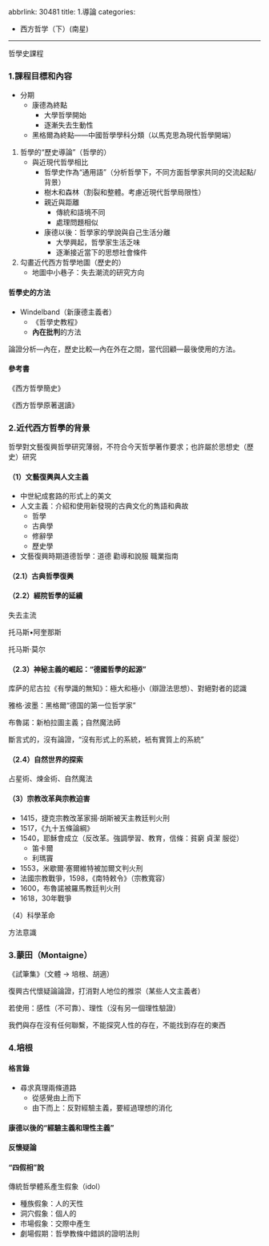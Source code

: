 abbrlink: 30481
title: 1.導論
categories:
  - 西方哲学（下）(南星)
---

哲學史課程

### 1.課程目標和內容

- 分期
	- 康德為終點
		- 大學哲學開始
		- 逐漸失去生動性
	- 黑格爾為終點——中國哲學學科分類（以馬克思為現代哲學開端）

1. 哲學的“歷史導論”（哲學的）
	- 與近現代哲學相比
		- 哲學史作為“通用語”（分析哲學下，不同方面哲學家共同的交流起點/背景）
		- 樹木和森林（割裂和整體。考慮近現代哲學局限性）
		- 親近與距離
			- 傳統和語境不同
			- 處理問題相似
		- 康德以後：哲學家的學說與自己生活分離
			- 大學興起，哲學家生活乏味
			- 逐漸接近當下的思想社會條件
1. 勾畫近代西方哲學地圖（歷史的）
	- 地圖中小巷子：失去潮流的研究方向

#### 哲學史的方法

- Windelband（新康德主義者）
	- 《哲學史教程》
	- **內在批判**的方法

論證分析—內在，歷史比較—內在外在之間，當代回顧—最後使用的方法。

#### 參考書

《西方哲學簡史》

《西方哲學原著選讀》

### 2.近代西方哲學的背景

哲學對文藝復興哲學研究薄弱，不符合今天哲學著作要求；也許屬於思想史（歷史）研究

#### （1）文藝復興與人文主義

- 中世紀成套路的形式上的美文
- 人文主義：介紹和使用新發現的古典文化的雋語和典故
	- 哲學
	- 古典學
	- 修辭學
	- 歷史學
- 文藝復興時期道德哲學：道德 勸導和說服 職業指南

#### （2.1）古典哲學復興

#### （2.2）經院哲學的延續

失去主流

托马斯•阿奎那斯

托马斯·莫尔

#### （2.3）神秘主義的崛起：“德國哲學的起源”

库萨的尼古拉《有學識的無知》：極大和極小（辯證法思想）、對絕對者的認識

雅格·波墨：黑格爾“德国的第一位哲学家”

布魯諾：新柏拉圖主義；自然魔法師

斷言式的，沒有論證，“沒有形式上的系統，衹有實質上的系統”

#### （2.4）自然世界的探索

占星術、煉金術、自然魔法

#### （3）宗教改革與宗教迫害

- 1415，捷克宗教改革家揚·胡斯被天主教廷判火刑
- 1517，《九十五條論綱》
- 1540，耶穌會成立（反改革。強調學習、教育，信條：貧窮 貞潔 服從）
	- 笛卡爾
	- 利瑪竇
- 1553，米歇爾·塞爾維特被加爾文判火刑
- 法國宗教戰爭，1598，《南特敕令》（宗教寬容）
- 1600，布魯諾被羅馬教廷判火刑
- 1618，30年戰爭

（4）科學革命

方法意識

### 3.蒙田（Montaigne）

《試筆集》（文體 -> 培根、胡適）

復興古代懷疑論論證，打消對人地位的推崇（某些人文主義者）

若使用：感性（不可靠）、理性（沒有另一個理性驗證）

我們與存在沒有任何聯繫，不能探究人性的存在，不能找到存在的東西

### 4.培根

#### 格言錄

- 尋求真理兩條道路
	- 從感覺由上而下
	- 由下而上：反對經驗主義，要經過理想的消化

#### 康德以後的“經驗主義和理性主義”

#### 反懷疑論

#### “四假相”說

傳統哲學體系產生假象（idol）

- 種族假象：人的天性
- 洞穴假象：個人的
- 市場假象：交際中產生
- 劇場假期：哲學教條中錯誤的證明法則


